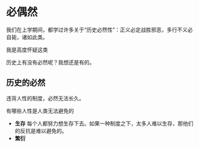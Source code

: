 # 必偶然

我们在上学期间，都学过许多关于“历史必然性”：正义必定战胜邪恶，多行不义必自毙，诸如此类。

我是高度怀疑这类

历史上有没有必然呢？我想还是有的。



## 历史的必然

违背人性的制度，必然无法长久。

有哪些人性是人类无法避免的

+ **生存** 每个人都努力想生存下去。如果一种制度之下，太多人难以生存，那他们的反抗是难以避免的。
+ **繁衍**